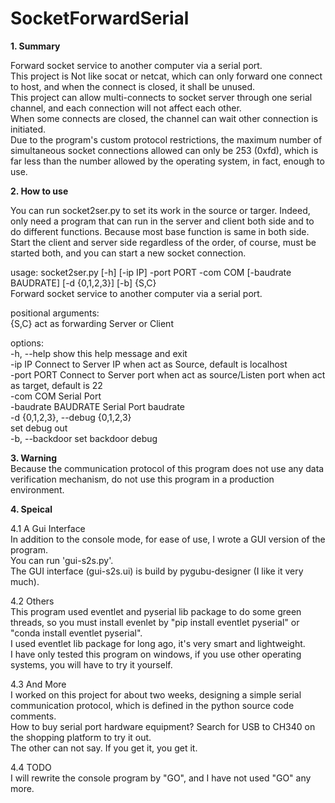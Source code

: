 # SocketForwardSerial
**1. Summary**
  
Forward socket service to another computer via a serial port.  
This project is Not like socat or netcat, which can only forward one connect to host, and when the connect is closed, it shall be unused.  
This project can allow multi-connects to socket server through one serial channel, and each connection will not affect each other.  
When some connects are closed, the channel can wait other connection is initiated.  
Due to the program's custom protocol restrictions, the maximum number of simultaneous socket connections allowed can only be 253 (0xfd), which is far less than the number allowed by the operating system, in fact, enough to use.   


**2. How to use**

You can run socket2ser.py to set its work in the source or targer. Indeed, only need a program that can run in the server and client both side and to do different functions. Because most base function is same in both side.  
Start the client and server side regardless of the order, of course, must be started both, and you can start a new socket connection.  
  
usage: socket2ser.py [-h] [-ip IP] -port PORT -com COM [-baudrate BAUDRATE] [-d {0,1,2,3}] [-b] {S,C}  
Forward socket service to another computer via a serial port.  
  
positional arguments:  
  {S,C}                 act as forwarding Server or Client  
  
options:  
  -h, --help            show this help message and exit  
  -ip IP                Connect to Server IP when act as Source, default is localhost  
  -port PORT            Connect to Server port when act as source/Listen port when act as target, default is 22  
  -com COM              Serial Port  
  -baudrate BAUDRATE    Serial Port baudrate  
  -d {0,1,2,3}, --debug {0,1,2,3}  
                          set debug out  
  -b, --backdoor        set backdoor debug  

  **3. Warning**  
  Because the communication protocol of this program does not use any data verification mechanism, do not use this program in a production environment.  
  
  **4. Speical**
    
  4.1 A Gui Interface  
  In addition to the console mode, for ease of use, I wrote a GUI version of the program.  
  You can run 'gui-s2s.py'.  
  The GUI interface (gui-s2s.ui) is build by pygubu-designer (I like it very much).  
 
  4.2 Others  
  This program used eventlet and pyserial lib package to do some green threads, so you must install evenlet by "pip install eventlet pyserial" or "conda install eventlet pyserial".  
  I used eventlet lib package for long ago, it's very smart and lightweight.  
  I have only tested this program on windows, if you use other operating systems, you will have to try it yourself.  

  4.3 And More  
  I worked on this project for about two weeks, designing a simple serial communication protocol, which is defined in the python source code comments.  
  How to buy serial port hardware equipment? Search for USB to CH340 on the shopping platform to try it out.  
  The other can not say. If you get it, you get it.  

  4.4 TODO  
  I will rewrite the console program by "GO", and I have not used "GO" any more.
